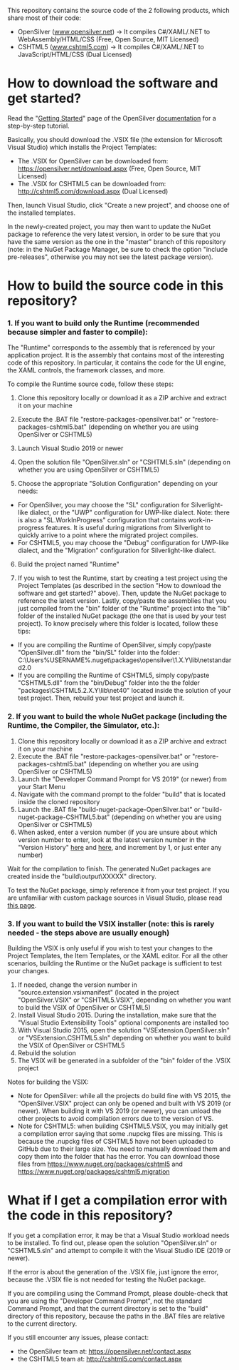 This repository contains the source code of the 2 following products, which share most of their code:
- OpenSilver (www.opensilver.net) &rarr; It compiles C#/XAML/.NET to WebAssembly/HTML/CSS (Free, Open Source, MIT Licensed)
- CSHTML5 (www.cshtml5.com) &rarr; It compiles C#/XAML/.NET to JavaScript/HTML/CSS (Dual Licensed)



# How to download the software and get started?

Read the "[Getting Started](http://doc.opensilver.net/documentation/general/getting-started-tour.html)" page of the OpenSilver [documentation](http://doc.opensilver.net/) for a step-by-step tutorial.

Basically, you should download the .VSIX file (the extension for Microsoft Visual Studio) which installs the Project Templates:
- The .VSIX for OpenSilver can be downloaded from: https://opensilver.net/download.aspx (Free, Open Source, MIT Licensed)
- The .VSIX for CSHTML5 can be downloaded from: http://cshtml5.com/download.aspx (Dual Licensed)

Then, launch Visual Studio, click "Create a new project", and choose one of the installed templates.

In the newly-created project, you may then want to update the NuGet package to reference the very latest version, in order to be sure that you have the same version as the one in the "master" branch of this repository (note: in the NuGet Package Manager, be sure to check the option "include pre-releases", otherwise you may not see the latest package version).



# How to build the source code in this repository?


### 1. If you want to build only the Runtime (recommended because simpler and faster to compile):

The "Runtime" corresponds to the assembly that is referenced by your application project. It is the assembly that contains most of the interesting code of this repository. In particular, it contains the code for the UI engine, the XAML controls, the framework classes, and more.

To compile the Runtime source code, follow these steps:

1. Clone this repository locally or download it as a ZIP archive and extract it on your machine

2. Execute the .BAT file "restore-packages-opensilver.bat" or "restore-packages-cshtml5.bat" (depending on whether you are using OpenSilver or CSHTML5)

3. Launch Visual Studio 2019 or newer

4. Open the solution file "OpenSilver.sln" or "CSHTML5.sln" (depending on whether you are using OpenSilver or CSHTML5)

5. Choose the appropriate "Solution Configuration" depending on your needs:
- For OpenSilver, you may choose the "SL" configuration for Silverlight-like dialect, or the "UWP" configuration for UWP-like dialect. Note: there is also a "SL.WorkInProgress" configuration that contains work-in-progress features. It is useful during migrations from Silverlight to quickly arrive to a point where the migrated project compiles.
- For CSHTML5, you may choose the "Debug" configuration for UWP-like dialect, and the "Migration" configuration for Silverlight-like dialect.
6. Build the project named "Runtime"

7. If you wish to test the Runtime, start by creating a test project using the Project Templates (as described in the section "How to download the software and get started?" above). Then, update the NuGet package to reference the latest version. Lastly, copy/paste the assemblies that you just compiled from the "bin" folder of the "Runtime" project into the "lib" folder of the installed NuGet package (the one that is used by your test project). To know precisely where this folder is located, follow these tips:
- If you are compiling the Runtime of OpenSilver, simply copy/paste "OpenSilver.dll" from the "bin/SL" folder into the folder:
C:\Users\%USERNAME%\.nuget\packages\opensilver\1.X.Y\lib\netstandard2.0
- If you are compiling the Runtime of CSHTML5, simply copy/paste "CSHTML5.dll" from the "bin/Debug" folder into the the folder "packages\CSHTML5.2.X.Y\lib\net40" located inside the solution of your test project.
Then, rebuild your test project and launch it.

### 2. If you want to build the whole NuGet package (including the Runtime, the Compiler, the Simulator, etc.):

1. Clone this repository locally or download it as a ZIP archive and extract it on your machine
2. Execute the .BAT file "restore-packages-opensilver.bat" or "restore-packages-cshtml5.bat" (depending on whether you are using OpenSilver or CSHTML5)
3. Launch the "Developer Command Prompt for VS 2019" (or newer) from your Start Menu
4. Navigate with the command prompt to the folder "build" that is located inside the cloned repository
5. Launch the .BAT file "build-nuget-package-OpenSilver.bat" or "build-nuget-package-CSHTML5.bat" (depending on whether you are using OpenSilver or CSHTML5)
6. When asked, enter a version number (if you are unsure about which version number to enter, look at the latest version number in the "Version History" [here](https://www.nuget.org/packages/OpenSilver) and [here](https://www.nuget.org/packages/cshtml5), and increment by 1, or just enter any number)

Wait for the compilation to finish. The generated NuGet packages are created inside the "build\output\XXXXX" directory.

To test the NuGet package, simply reference it from your test project. If you are unfamiliar with custom package sources in Visual Studio, please read  [this page](https://docs.microsoft.com/en-us/nuget/consume-packages/install-use-packages-visual-studio#package-sources).

### 3. If you want to build the VSIX installer (note: this is rarely needed - the steps above are usually enough)

Building the VSIX is only useful if you wish to test your changes to the Project Templates, the Item Templates, or the XAML editor. For all the other scenarios, building the Runtime or the NuGet package is sufficient to test your changes.

1. If needed, change the version number in "source.extension.vsixmanifest" (located in the project "OpenSilver.VSIX" or "CSHTML5.VSIX", depending on whether you want to build the VSIX of OpenSilver or CSHTML5)
2. Install Visual Studio 2015. During the installation, make sure that the "Visual Studio Extensibility Tools" optional components are installed too
3. With Visual Studio 2015, open the solution "VSExtension.OpenSilver.sln" or "VSExtension.CSHTML5.sln" depending on whether you want to build the VSIX of OpenSilver or CSHTML5
4. Rebuild the solution
5. The VSIX will be generated in a subfolder of the "bin" folder of the .VSIX project

Notes for building the VSIX:
- Note for OpenSilver: while all the projects do build fine with VS 2015, the "OpenSilver.VSIX" project can only be opened and built with VS 2019 (or newer). When building it with VS 2019 (or newer), you can unload the other projects to avoid compilation errors due to the version of VS.
- Note for CSHTML5: when building CSHTML5.VSIX, you may initially get a compilation error saying that some .nupckg files are missing. This is because the .nupckg files of CSHTML5 have not been uploaded to GitHub due to their large size. You need to manually download them and copy them into the folder that has the error. You can download those files from https://www.nuget.org/packages/cshtml5 and https://www.nuget.org/packages/cshtml5.migration

# What if I get a compilation error with the code in this repository?

If you get a compilation error, it may be that a Visual Studio workload needs to be installed. To find out, please open the solution "OpenSilver.sln" or "CSHTML5.sln" and attempt to compile it with the Visual Studio IDE (2019 or newer).

If the error is about the generation of the .VSIX file, just ignore the error, because the .VSIX file is not needed for testing the NuGet package.

If you are compiling using the Command Prompt, please double-check that you are using the "Developer Command Prompt", not the standard Command Prompt, and that the current directory is set to the "build" directory of this repository, because the paths in the .BAT files are relative to the current directory.

If you still encounter any issues, please contact:
- the OpenSilver team at: https://opensilver.net/contact.aspx
- the CSHTML5 team at: http://cshtml5.com/contact.aspx





